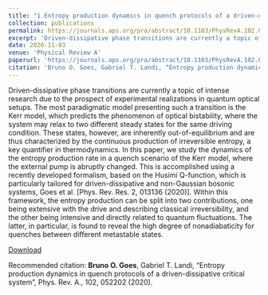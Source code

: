 ```yaml
---
title: "1 Entropy production dynamics in quench protocols of a driven-dissipative critical system"
collection: publications
permalink: https://journals.aps.org/pra/abstract/10.1103/PhysRevA.102.052202
excerpt: 'Driven-dissipative phase transitions are currently a topic of intense research due to the prospect of experimental realizations in quantum optical setups. The most paradigmatic model presenting such a transition is the Kerr model, which predicts the phenomenon of optical bistability, where the system may relax to two different steady states for the same driving condition. These states, however, are inherently out-of-equilibrium and are thus characterized by the continuous production of irreversible entropy, a key quantifier in thermodynamics. In this paper, we study the dynamics of the entropy production rate in a quench scenario of the Kerr model, where the external pump is abruptly changed. This is accomplished using a recently developed formalism, based on the Husimi Q-function, which is particularly tailored for driven-dissipative and non-Gaussian bosonic systems, Goes et al. [Phys. Rev. Res. 2, 013136 (2020)]. Within this framework, the entropy production can be split into two contributions, one being extensive with the drive and describing classical irreversibility, and the other being intensive and directly related to quantum fluctuations. The latter, in particular, is found to reveal the high degree of nonadiabaticity for quenches between different metastable states.'
date: 2020-11-03
venue: 'Physical Review A'
paperurl: 'https://journals.aps.org/pra/abstract/10.1103/PhysRevA.102.052202'
citation: 'Bruno O. Goes, Gabriel T. Landi, “Entropy production dynamics in quench protocols of a driven-dissipative critical system”, Phys. Rev. A., 102, 052202 (2020).'
---
```

Driven-dissipative phase transitions are currently a topic of intense research due to the prospect of experimental realizations in quantum optical setups. The most paradigmatic model presenting such a transition is the Kerr model, which predicts the phenomenon of optical bistability, where the system may relax to two different steady states for the same driving condition. These states, however, are inherently out-of-equilibrium and are thus characterized by the continuous production of irreversible entropy, a key quantifier in thermodynamics. In this paper, we study the dynamics of the entropy production rate in a quench scenario of the Kerr model, where the external pump is abruptly changed. This is accomplished using a recently developed formalism, based on the Husimi Q-function, which is particularly tailored for driven-dissipative and non-Gaussian bosonic systems, Goes et al. [Phys. Rev. Res. 2, 013136 (2020)]. Within this framework, the entropy production can be split into two contributions, one being extensive with the drive and describing classical irreversibility, and the other being intensive and directly related to quantum fluctuations. The latter, in particular, is found to reveal the high degree of nonadiabaticity for quenches between different metastable states.

[Download](https://journals.aps.org/pra/abstract/10.1103/PhysRevA.102.052202)

Recommended citation: **Bruno O. Goes**, Gabriel T. Landi, “Entropy production dynamics in quench protocols of a driven-dissipative critical system”, Phys. Rev. A., 102, 052202 (2020).
